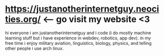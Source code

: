 # https://justanotherinternetguy.neocities.org/ <-- go visit my website <3

hi everyone i am justanotherinternetguy and i code (i do mostly machine learning stuff but i have experience in webdev, robotics, app dev). in my free time i enjoy military aviation, linguistics, biology, physics, and telling other people i use arch linux.


